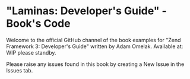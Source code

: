 # "Laminas: Developer's Guide" - Book's Code
Welcome to the official GitHub channel of the book examples for "Zend Framework 3: Developer's Guide" written by Adam Omelak. Available at: WIP please standby.

Please raise any issues found in this book by creating a New Issue in the Issues tab.
